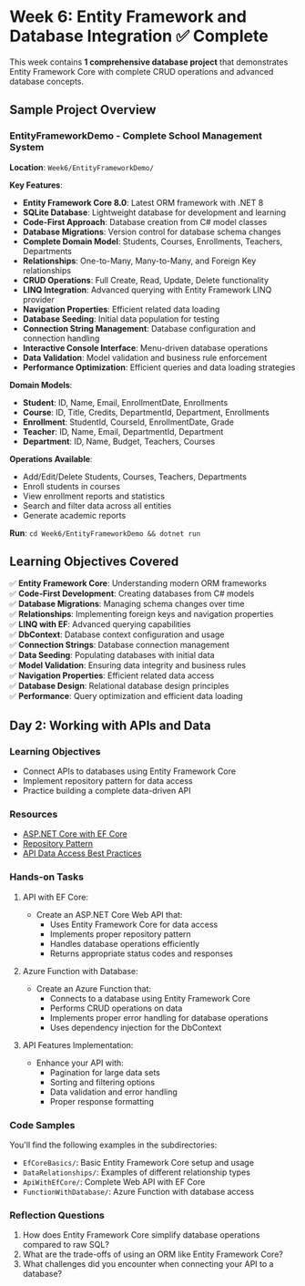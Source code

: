 # Week 6: Entity Framework and Database Integration ✅ Complete

This week contains **1 comprehensive database project** that demonstrates Entity Framework Core with complete CRUD operations and advanced database concepts.

## Sample Project Overview

### EntityFrameworkDemo - Complete School Management System
**Location**: `Week6/EntityFrameworkDemo/`

**Key Features**:
- **Entity Framework Core 8.0**: Latest ORM framework with .NET 8
- **SQLite Database**: Lightweight database for development and learning
- **Code-First Approach**: Database creation from C# model classes
- **Database Migrations**: Version control for database schema changes
- **Complete Domain Model**: Students, Courses, Enrollments, Teachers, Departments
- **Relationships**: One-to-Many, Many-to-Many, and Foreign Key relationships
- **CRUD Operations**: Full Create, Read, Update, Delete functionality
- **LINQ Integration**: Advanced querying with Entity Framework LINQ provider
- **Navigation Properties**: Efficient related data loading
- **Database Seeding**: Initial data population for testing
- **Connection String Management**: Database configuration and connection handling
- **Interactive Console Interface**: Menu-driven database operations
- **Data Validation**: Model validation and business rule enforcement
- **Performance Optimization**: Efficient queries and data loading strategies

**Domain Models**:
- **Student**: ID, Name, Email, EnrollmentDate, Enrollments
- **Course**: ID, Title, Credits, DepartmentId, Department, Enrollments
- **Enrollment**: StudentId, CourseId, EnrollmentDate, Grade
- **Teacher**: ID, Name, Email, DepartmentId, Department
- **Department**: ID, Name, Budget, Teachers, Courses

**Operations Available**:
- Add/Edit/Delete Students, Courses, Teachers, Departments
- Enroll students in courses
- View enrollment reports and statistics
- Search and filter data across all entities
- Generate academic reports

**Run**: `cd Week6/EntityFrameworkDemo && dotnet run`

## Learning Objectives Covered

✅ **Entity Framework Core**: Understanding modern ORM frameworks  
✅ **Code-First Development**: Creating databases from C# models  
✅ **Database Migrations**: Managing schema changes over time  
✅ **Relationships**: Implementing foreign keys and navigation properties  
✅ **LINQ with EF**: Advanced querying capabilities  
✅ **DbContext**: Database context configuration and usage  
✅ **Connection Strings**: Database connection management  
✅ **Data Seeding**: Populating databases with initial data  
✅ **Model Validation**: Ensuring data integrity and business rules  
✅ **Navigation Properties**: Efficient related data access  
✅ **Database Design**: Relational database design principles  
✅ **Performance**: Query optimization and efficient data loading

## Day 2: Working with APIs and Data

### Learning Objectives

- Connect APIs to databases using Entity Framework Core
- Implement repository pattern for data access
- Practice building a complete data-driven API

### Resources

- [ASP.NET Core with EF Core](https://docs.microsoft.com/en-us/aspnet/core/data/ef-mvc/)
- [Repository Pattern](https://docs.microsoft.com/en-us/dotnet/architecture/microservices/microservice-ddd-cqrs-patterns/infrastructure-persistence-layer-design)
- [API Data Access Best Practices](https://docs.microsoft.com/en-us/azure/architecture/best-practices/api-design)

### Hands-on Tasks

1. API with EF Core:
   - Create an ASP.NET Core Web API that:
     - Uses Entity Framework Core for data access
     - Implements proper repository pattern
     - Handles database operations efficiently
     - Returns appropriate status codes and responses

2. Azure Function with Database:
   - Create an Azure Function that:
     - Connects to a database using Entity Framework Core
     - Performs CRUD operations on data
     - Implements proper error handling for database operations
     - Uses dependency injection for the DbContext

3. API Features Implementation:
   - Enhance your API with:
     - Pagination for large data sets
     - Sorting and filtering options
     - Data validation and error handling
     - Proper response formatting

### Code Samples

You'll find the following examples in the subdirectories:
- `EfCoreBasics/`: Basic Entity Framework Core setup and usage
- `DataRelationships/`: Examples of different relationship types
- `ApiWithEfCore/`: Complete Web API with EF Core
- `FunctionWithDatabase/`: Azure Function with database access

### Reflection Questions

1. How does Entity Framework Core simplify database operations compared to raw SQL?
2. What are the trade-offs of using an ORM like Entity Framework Core?
3. What challenges did you encounter when connecting your API to a database?
